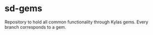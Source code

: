 # sd-gems
Repository to hold all common functionality through Kylas gems. Every branch corresponds to a gem.
